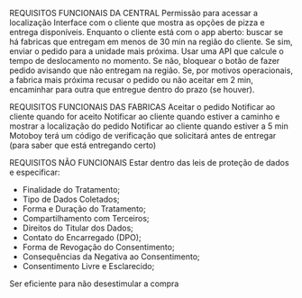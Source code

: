 REQUISITOS FUNCIONAIS DA CENTRAL
Permissão para acessar a localização
Interface com o cliente que mostra as opções de pizza e entrega disponíveis.
Enquanto o cliente está com o app aberto: buscar se há fabricas que entregam em menos de 30 min na região do cliente. Se sim, enviar o pedido para a unidade mais próxima. Usar uma API que calcule o tempo de deslocamento no momento. 
Se não, bloquear o botão de fazer pedido avisando que não entregam na região.
Se, por motivos operacionais, a fabrica mais próxima recusar o pedido ou não aceitar em 2 min, encaminhar para outra que entregue dentro do prazo (se houver). 



REQUISITOS FUNCIONAIS DAS FABRICAS 
Aceitar o pedido
Notificar ao cliente quando for aceito
Notificar ao cliente quando estiver a caminho e mostrar a localização do pedido 
Notificar ao cliente quando estiver a 5 min 
Motoboy terá um código de verificação que solicitará antes de entregar (para saber que está entregando certo) 

REQUISITOS NÃO FUNCIONAIS 
Estar dentro das leis de proteção de dados e especificar: 
- Finalidade do Tratamento;
- Tipo de Dados Coletados;
- Forma e Duração do Tratamento;
- Compartilhamento com Terceiros;
- Direitos do Titular dos Dados;
- Contato do Encarregado (DPO);
- Forma de Revogação do Consentimento;
- Consequências da Negativa ao Consentimento;
- Consentimento Livre e Esclarecido;

Ser eficiente para não desestimular a compra


















